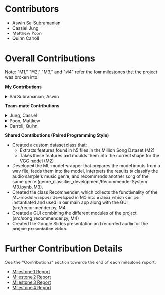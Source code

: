# Contributors

- Aswin Sai Subramanian
- Cassiel Jung 
- Matthew Poon 
- Quinn Carroll

# Overall Contributions

Note: "M1," "M2," "M3," and "M4" refer the four milestones that the project was broken into.

**My Contributions**
<details><summary>Sai Subramanian, Aswin</summary>
<ul>    
<li> Helped improve the accuracy of our genre classifier from 40% to 60%:</li>
    <ul>
    <li> Experimented with model training parameters such as number of genres, and number of samples per genre to find trends in training results. This helped make decisions about how to improve the genre classifier’s accuracy (M3/M4).</li>
    <li> Merged additional spectrograms collected by team members into full dataset (M4).</li>
    <li> Performed tests to determine an effective batch-size to speed up training time (M2).</li>
    </ul>    
<li>Layed the foundation for our genre classifier's training and testing datasets:</li>
    <ul>
    <li> Proposed and initiated the plan (steps and work distribution) for switching to a spectrogram-based dataset for training and validating our model (M3).</li> 
    <li> Developed spectrogram extraction process (M3).</li>
    <li> Developed process to download audio samples from YouTube, and store spectrograms generated from them into our dataset (M3).</li>    
    </ul>
<li> Debugged GUI functions with Matthew (M4).</li> 
<li> Made project demo video (demos/project_demo.mp4, M4).</li>
<li> Collected .h5 files for Rock and Jazz from the Million Song Dataset (M1).</li>
</ul>
</details>

<!-- - Sai Subramanian, Aswin
    - Helped improve the accuracy of our genre classifier from 40% to 60%: 
        - Experimented with model training parameters such as number of genres, number of samples per genre to find trends in training results. This helped make decisions about how to improve the genre classifier’s accuracy (M3/M4).
        - Merged additional spectrograms collected by team members into full dataset (M4).
        - Performed tests to determine an effective batch-size to speed up training time (M2). 
    - Layed the foundation for our genre classifier's training and testing datasets:
        - Developed spectrogram extraction process (M3).
        - Developed process to download audio samples from YouTube, and store spectrograms generated from them into our dataset (M3).
    - Debugged GUI functions with Matthew (M4). 
    - Made project demo video (demos/project_demo.mp4, M4).
    - Collected .h5 files for Rock and Jazz from the Million Song Dataset (M1).
     -->

**Team-mate Contributions**
<!-- - Jung, Cassiel
    - Collected .h5 file of Folk and Blues from the Million Song Dataset (M1)
    - Tested the model by differing the step size while keeping the other values constant to get the best accuracy (M2)
    - Wrote dataset class that matches spectrograms and genre with Quinn (M3)
    - Collected spectrograms to increase number of samples used for training model(M4)
    - Folk, Blues, Latin and Country
    - Made last GUI feedback to check if everything works fine (M4)

- Poon, Matthew
    - Created a script to extract and filter h5 song samples from the Million Song Dataset (M1)
    - Collected h5 files for Metal, Reggae, Classical, Latin, and Electronic music.(Metal, Reggae, and Classical discarded due to lack of samples) (M1) 
    - Created the structure used for storing the dataset (individual genre folders)(M2)
    - Performed tests to determine the best learning rate for our model (M2)
    - Created a script to extract information and save dictionaries for URL:Genre,TrackID:Genre, and Song:Genre (M3)
    - Debugged GUI functions with Aswin (M4)
    - Collected spectrograms for additional samples for following genres: Rap, Latin, Jazz, Electronic (M4)
    - Recorded and edited the project presentation video for final submission

- Carroll, Quinn
    - Collected h5 files of Rap and Country songs from the Million Song Dataset (M1)
    - Performed testing on the model to find the best values for gamma and momentum(M2)
    - Created class genreClassificationDatasetSpectrogram in paired programmingsession with Cassiel (M3)
    - Collected spectrograms from youtube audio to increase number of samples in Blues subset (M4)
    - Created data flow diagram of our genreClassifier process (M4)
    - Created outline for video presentation (M4) -->

<details>
<summary>Jung, Cassiel</summary>
<ul>
<li> Collected .h5 file of Folk and Blues from the Million Song Dataset (M1)</li>
<li> Tested the model by differing the step size while keeping the other values constant to get the best accuracy (M2)</li>
<li> Wrote dataset class that matches spectrograms and genre with Quinn (M3)</li>
<li> Collected spectrograms to increase number of samples used for training model(M4)</li>
<li> Folk, Blues, Latin and Country</li>
<li> Made last GUI feedback to check if everything works fine (M4)</li>
</ul>
</details> 

<details>
<summary>Poon, Matthew</summary>
<ul>
<li> Created a script to extract and filter h5 song samples from the Million Song Dataset (M1)</li>
<li> Collected h5 files for Metal, Reggae, Classical, Latin, and Electronic music.(Metal, Reggae, and Classical discarded due to lack of samples) (M1)</li> 
<li> Created the structure used for storing the dataset (individual genre folders)(M2)</li>
<li> Performed tests to determine the best learning rate for our model (M2)</li>
<li> Created a script to extract information and save dictionaries for URL:Genre,TrackID:Genre, and Song:Genre (M3)</li>
<li> Debugged GUI functions with Aswin (M4)</li>
<li> Collected spectrograms for additional samples for following genres: Rap, Latin, Jazz, Electronic (M4)</li>
<li> Recorded and edited the project presentation video for final submission</li>
</ul>
</details>

<details>
<summary>Carroll, Quinn</summary>
<ul>
<li> Collected h5 files of Rap and Country songs from the Million Song Dataset (M1)</li>
<li> Performed testing on the model to find the best values for gamma and momentum(M2)</li>
<li> Created class genreClassificationDatasetSpectrogram in paired programmingsession with Cassiel (M3)</li>
<li> Collected spectrograms from youtube audio to increase number of samples inBlues subset (M4)</li>
<li> Created data flow diagram of our genreClassifier process (M4)</li>
<li> Created outline for video presentation (M4)</li>
</ul>
</details>
 
**Shared Contributions (Paired Programming Style)**
- Created a custom dataset class that:
    - Extracts features found in h5 files in the Million Song Dataset (M2)
    - Takes these features and moulds them into the correct shape for the VGG model (M2)
- Developed the ML-model wrapper that prepares the model inputs from a wav file, feeds them into the model, interprets the results to classify the audio sample's music genre, and recommends another song of the same genre (genre_classifier_development/Recommender System M3.ipynb, M3).
- Created the class Recommender, which collects the functionality of the ML-model wrapper developed in M3 into a class which can be instantiated and used in our main app along with the GUI (src/recommender.py, M4).
- Created a GUI combining the different modules of the project (src/song_recommender.py, M4)
- Created the Google Slides presentation and recorded audio for the project presentation video. 

# Further Contribution Details
See the "Contributions" section towards the end of each milestone report:
- [Milestone 1 Report](https://github.com/Aswin-SaiSubramanian/Music-Recommender/blob/main/reports/M1/Team%20Dilphosaurus%20-%20Milestone%201%20Report.pdf)
- [Milestone 2 Report](https://github.com/Aswin-SaiSubramanian/Music-Recommender/blob/main/reports/M2/Team%20Dilphosaurus%20-%20Milestone%202%20Report.pdf)
- [Milestone 3 Report](https://github.com/Aswin-SaiSubramanian/Music-Recommender/blob/main/reports/M3/Team%20Dilphosaurus%20-%20Milestone%203%20Report.pdf)
- [Milestone 4 Report](https://github.com/Aswin-SaiSubramanian/Music-Recommender/blob/main/reports/M4/Team%20Dilphosaurus%20-%20Milestone%204%20Report.pdf)
  
